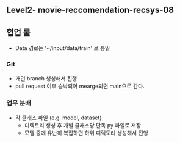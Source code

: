 ## Level2- movie-reccomendation-recsys-08

## 협업 룰
- Data 경로는 '~/input/data/train' 로 통일

### Git
- 개인 branch 생성해서 진행
- pull request 이후 승낙되어 mearge되면 main으로 간다.

### 업무 분배
- 각 클래스 파일 (e.g. model, dataset)
    - 디렉토리 생성 후 개별 클래스당 단독 py 파일로 저장
    - 모델 중에 유난히 복잡하면 하위 디렉토리 생성해서 진행
